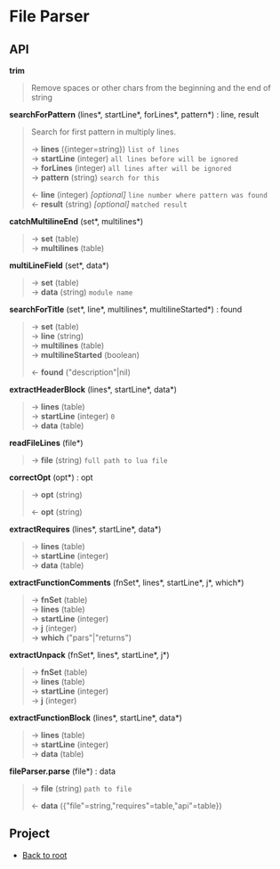 # File Parser


## API

**trim**
> Remove spaces or other chars from the beginning and the end of string
>

**searchForPattern** (lines\*, startLine\*, forLines\*, pattern\*) : line, result

> Search for first pattern in multiply lines.
>
> &rarr; **lines** ({integer=string}) `list of lines`<br/>
> &rarr; **startLine** (integer) `all lines before will be ignored`<br/>
> &rarr; **forLines** (integer) `all lines after will be ignored`<br/>
> &rarr; **pattern** (string) `search for this`<br/>
>
> &larr; **line** (integer) *[optional]* `line number where pattern was found`<br/>
> &larr; **result** (string) *[optional]* `matched result`<br/>

**catchMultilineEnd** (set\*, multilines\*)
> &rarr; **set** (table)<br/>
> &rarr; **multilines** (table)<br/>

**multiLineField** (set\*, data\*)
> &rarr; **set** (table)<br/>
> &rarr; **data** (string) `module name`<br/>

**searchForTitle** (set\*, line\*, multilines\*, multilineStarted\*) : found
> &rarr; **set** (table)<br/>
> &rarr; **line** (string)<br/>
> &rarr; **multilines** (table)<br/>
> &rarr; **multilineStarted** (boolean)<br/>
>
> &larr; **found** ("description"|nil)<br/>

**extractHeaderBlock** (lines\*, startLine\*, data\*)
> &rarr; **lines** (table)<br/>
> &rarr; **startLine** (integer) `0`<br/>
> &rarr; **data** (table)<br/>

**readFileLines** (file\*)
> &rarr; **file** (string) `full path to lua file`<br/>

**correctOpt** (opt\*) : opt
> &rarr; **opt** (string)<br/>
>
> &larr; **opt** (string)<br/>

**extractRequires** (lines\*, startLine\*, data\*)
> &rarr; **lines** (table)<br/>
> &rarr; **startLine** (integer)<br/>
> &rarr; **data** (table)<br/>

**extractFunctionComments** (fnSet\*, lines\*, startLine\*, j\*, which\*)
> &rarr; **fnSet** (table)<br/>
> &rarr; **lines** (table)<br/>
> &rarr; **startLine** (integer)<br/>
> &rarr; **j** (integer)<br/>
> &rarr; **which** ("pars"|"returns")<br/>

**extractUnpack** (fnSet\*, lines\*, startLine\*, j\*)
> &rarr; **fnSet** (table)<br/>
> &rarr; **lines** (table)<br/>
> &rarr; **startLine** (integer)<br/>
> &rarr; **j** (integer)<br/>

**extractFunctionBlock** (lines\*, startLine\*, data\*)
> &rarr; **lines** (table)<br/>
> &rarr; **startLine** (integer)<br/>
> &rarr; **data** (table)<br/>

**fileParser.parse** (file\*) : data
> &rarr; **file** (string) `path to file`<br/>
>
> &larr; **data** ({"file"=string,"requires"=table,"api"=table})<br/>

## Project

+ [Back to root](README.md)
